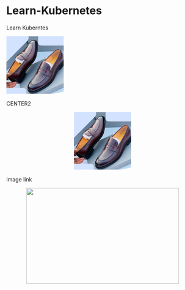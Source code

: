 # Learn-Kubernetes
Learn Kuberntes

<img src="https://github.com/wisdom2608/Learn-Kubernetes/blob/7d0f09335ee387978f60bd12f274b3014a298d2f/IMG_1572.jpeg" width="150" height="150"/>


CENTER2
<p align="center">
  <img src="https://github.com/wisdom2608/Learn-Kubernetes/blob/7d0f09335ee387978f60bd12f274b3014a298d2f/IMG_1572.jpeg" width="150" height="150"/>
</p>

image link
<p align="center">
  <img src="image_url" width="400" height="250"/>
</p>
